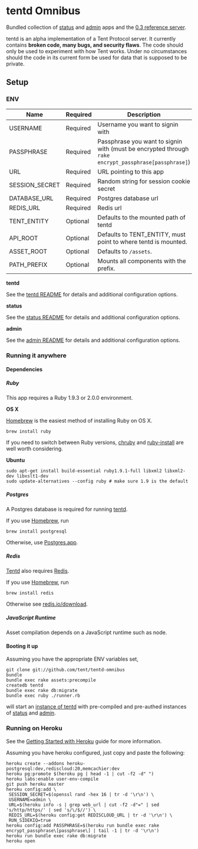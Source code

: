 # tentd Omnibus

Bundled collection of [status](https://github.com/tent/tent-status)
and [admin](https://github.com/tent/tent-admin) apps and the [0.3 reference server](https://github.com/tent/tentd).

tentd is an alpha implementation of a Tent Protocol server. It currently contains **broken code, many bugs, and security flaws**. The code should only be used to experiment with how Tent works. Under no circumstances should the code in its current form be used for data that is supposed to be private.

## Setup

### ENV

Name           | Required | Description
--------       | -------- | -----------
USERNAME       | Required | Username you want to signin with
PASSPHRASE     | Required | Passphrase you want to signin with (must be encrypted through `rake encrypt_passphrase[passphrase]`)
URL            | Required | URL pointing to this app
SESSION_SECRET | Required | Random string for session cookie secret
DATABASE_URL   | Required | Postgres database url
REDIS_URL      | Required | Redis url
TENT_ENTITY    | Optional | Defaults to the mounted path of tentd
API_ROOT       | Optional | Defaults to TENT_ENTITY, must point to where tentd is mounted.
ASSET_ROOT     | Optional | Defaults to `/assets`.
PATH_PREFIX    | Optional | Mounts all components with the prefix.

**tentd**

See the [tentd README](https://github.com/tent/tentd/blob/master/README.md) for details and additional configuration options.

**status**

See the [status README](https://github.com/tent/tent-status/blob/master/README.md) for details and additional configuration options.

**admin**

See the [admin README](https://github.com/tent/tent-admin/blob/master/README.md) for details and additional configuration options.

### Running it anywhere

#### Dependencies

##### Ruby

This app requires a Ruby 1.9.3 or 2.0.0 environment.

**OS X**

[Homebrew](http://mxcl.github.io/homebrew/) is the easiest method of installing Ruby on OS X.

```shell
brew install ruby
```

If you need to switch between Ruby versions, [chruby](https://github.com/postmodern/chruby) and [ruby-install](https://github.com/postmodern/ruby-install) are well worth considering.

**Ubuntu**

```shell
sudo apt-get install build-essential ruby1.9.1-full libxml2 libxml2-dev libxslt1-dev
sudo update-alternatives --config ruby # make sure 1.9 is the default
```

##### Postgres

A Postgres database is required for running [tentd](https://github.com/tent/tentd).

If you use [Homebrew](http://mxcl.github.io/homebrew/), run

```shell
brew install postgresql
```

Otherwise, use [Postgres.app](http://postgresapp.com/).

##### Redis

[Tentd](https://github.com/tent/tentd) also requires [Redis](http://redis.io).

If you use [Homebrew](http://mxcl.github.io/homebrew/), run

```shell
brew install redis
```

Otherwise see [redis.io/download](http://redis.io/download).

##### JavaScript Runtime

Asset compilation depends on a JavaScript runtime such as node.

#### Booting it up

Assuming you have the appropriate ENV variables set,

```shell
git clone git://github.com/tent/tentd-omnibus
bundle
bundle exec rake assets:precompile
createdb tentd
bundle exec rake db:migrate
bundle exec ruby ./runner.rb
```

will start an [instance of tentd](http://localhost:8080/tent) with
pre-compiled and pre-authed instances of [status](http://localhost:8080/status) and [admin](http://localhost:8080/admin).

### Running on Heroku

See the [Getting Started with Heroku](https://devcenter.heroku.com/articles/quickstart) guide for more information.

Assuming you have heroku configured, just copy and paste the following:

```shell
heroku create --addons heroku-postgresql:dev,rediscloud:20,memcachier:dev
heroku pg:promote $(heroku pg | head -1 | cut -f2 -d" ")
heroku labs:enable user-env-compile
git push heroku master
heroku config:add \
 SESSION_SECRET=$(openssl rand -hex 16 | tr -d '\r\n') \
 USERNAME=admin \
 URL=$(heroku info -s | grep web_url | cut -f2 -d"=" | sed 's/http/https/' | sed 's/\/$//') \
 REDIS_URL=$(heroku config:get REDISCLOUD_URL | tr -d '\r\n') \
 RUN_SIDEKIQ=true
heroku config:add PASSPHRASE=$(heroku run bundle exec rake encrypt_passphrase\[passphrase\] | tail -1 | tr -d '\r\n')
heroku run bundle exec rake db:migrate
heroku open
```

